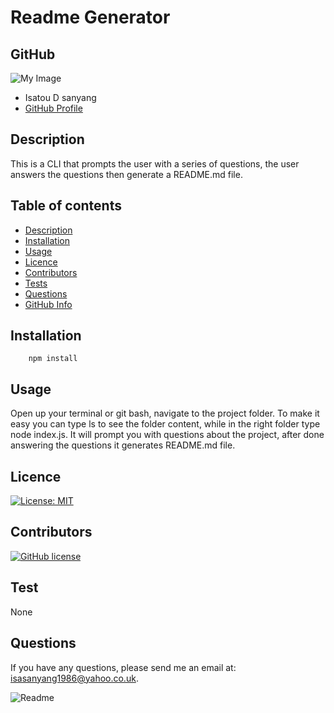 
  # Readme Generator
  ## GitHub
  ![My Image](https://avatars2.githubusercontent.com/u/18455437?v=4&s=80)
- Isatou D sanyang
- [GitHub Profile](https://github.com/ayshasanyang)

## Description
This is a CLI that prompts the user with a series of questions, the user answers the questions then generate a README.md file.
## Table of contents
- [Description](#Description)
- [Installation](#Installation)
- [Usage](#Usage)
- [Licence](#Licence)
- [Contributors](#Contributors)
- [Tests](#Tests)
- [Questions](#questions)
- [GitHub Info](#GitHub) 
## Installation
        npm install
## Usage
Open up your terminal or git bash, navigate to the project folder. To make it easy you can type ls to see the folder content, while in the right folder type node index.js. It will prompt you with questions about the project, after done answering the questions it generates README.md file.
## Licence
[![License: MIT](https://img.shields.io/badge/License-MIT-yellow.svg)](https://opensource.org/licenses/MIT)
## Contributors
[![GitHub license](https://img.shields.io/badge/madeby-@ayshasanyang-orange)](ayshasanyang)
## Test
None
## Questions
If you have any questions, please send me an email at: isasanyang1986@yahoo.co.uk.

![Readme](./Develop/images/readme.gif )


